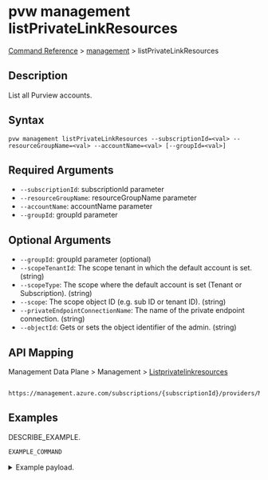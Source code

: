 # pvw management listPrivateLinkResources
[Command Reference](../../../README.md#command-reference) > [management](./main.md) > listPrivateLinkResources

## Description
List all Purview accounts.

## Syntax
```
pvw management listPrivateLinkResources --subscriptionId=<val> --resourceGroupName=<val> --accountName=<val> [--groupId=<val>]
```

## Required Arguments
- `--subscriptionId`: subscriptionId parameter
- `--resourceGroupName`: resourceGroupName parameter
- `--accountName`: accountName parameter
- `--groupId`: groupId parameter

## Optional Arguments
- `--groupId`: groupId parameter (optional)
- `--scopeTenantId`: The scope tenant in which the default account is set. (string)
- `--scopeType`: The scope where the default account is set (Tenant or Subscription). (string)
- `--scope`: The scope object ID (e.g. sub ID or tenant ID). (string)
- `--privateEndpointConnectionName`: The name of the private endpoint connection. (string)
- `--objectId`: Gets or sets the object identifier of the admin. (string)

## API Mapping
Management Data Plane > Management > [Listprivatelinkresources]()
```
 https://management.azure.com/subscriptions/{subscriptionId}/providers/Microsoft.Purview/listPrivateLinkResources
```

## Examples
DESCRIBE_EXAMPLE.
```powershell
EXAMPLE_COMMAND
```
<details><summary>Example payload.</summary>
<p>

```json
PASTE_JSON_HERE
```
</p>
</details>